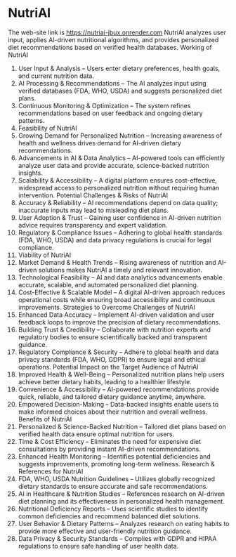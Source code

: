 # NutriAI
The web-site link is https://nutriai-jbux.onrender.com
NutriAI analyzes user input, applies AI-driven nutritional algorithms, and provides personalized diet recommendations based on verified health databases.
Working of NutriAI
1. User Input & Analysis – Users enter dietary preferences, health goals, and current nutrition data.
2. AI Processing & Recommendations – The AI analyzes input using verified databases (FDA, WHO, USDA) and suggests personalized diet plans.
3. Continuous Monitoring & Optimization – The system refines recommendations based on user feedback and ongoing dietary patterns.
4.  Feasibility of NutriAI
1. Growing Demand for Personalized Nutrition – Increasing awareness of health and wellness drives demand for AI-driven dietary recommendations.
2. Advancements in AI & Data Analytics – AI-powered tools can efficiently analyze user data and provide accurate, science-backed nutrition insights.
3. Scalability & Accessibility – A digital platform ensures cost-effective, widespread access to personalized nutrition without requiring human intervention. Potential Challenges & Risks of NutriAI
1. Accuracy & Reliability – AI recommendations depend on data quality; inaccurate inputs may lead to misleading diet plans.
2. User Adoption & Trust – Gaining user confidence in AI-driven nutrition advice requires transparency and expert validation.
3. Regulatory & Compliance Issues – Adhering to global health standards (FDA, WHO, USDA) and data privacy regulations is crucial for legal compliance.
4.  Viability of NutriAI
1. Market Demand & Health Trends – Rising awareness of nutrition and AI-driven solutions makes NutriAI a timely and relevant innovation.
2. Technological Feasibility – AI and data analytics advancements enable accurate, scalable, and automated personalized diet planning.
3. Cost-Effective & Scalable Model – A digital AI-driven approach reduces operational costs while ensuring broad accessibility and continuous improvements.
Strategies to Overcome Challenges of NutriAI
1. Enhanced Data Accuracy – Implement AI-driven validation and user feedback loops to improve the precision of dietary recommendations.
2. Building Trust & Credibility – Collaborate with nutrition experts and regulatory bodies to ensure scientifically backed and transparent guidance.
3. Regulatory Compliance & Security – Adhere to global health and data privacy standards (FDA, WHO, GDPR) to ensure legal and ethical operations.
Potential Impact on the Target Audience of NutriAI
1. Improved Health & Well-Being – Personalized nutrition plans help users achieve better dietary habits, leading to a healthier lifestyle.
2. Convenience & Accessibility – AI-powered recommendations provide quick, reliable, and tailored dietary guidance anytime, anywhere.
3. Empowered Decision-Making – Data-backed insights enable users to make informed choices about their nutrition and overall wellness.
Benefits of NutriAI
1. Personalized & Science-Backed Nutrition – Tailored diet plans based on verified health data ensure optimal nutrition for users.
2. Time & Cost Efficiency – Eliminates the need for expensive diet consultations by providing instant AI-driven recommendations.
3. Enhanced Health Monitoring – Identifies potential deficiencies and suggests improvements, promoting long-term wellness.
Research & References for NutriAI
1. FDA, WHO, USDA Nutrition Guidelines – Utilizes globally recognized dietary standards to ensure accurate and safe recommendations.
2. AI in Healthcare & Nutrition Studies – References research on AI-driven diet planning and its effectiveness in personalized health management.
3. Nutritional Deficiency Reports – Uses scientific studies to identify common deficiencies and recommend balanced diet solutions.
4. User Behavior & Dietary Patterns – Analyzes research on eating habits to provide more effective and user-friendly nutrition guidance.
5. Data Privacy & Security Standards – Complies with GDPR and HIPAA regulations to ensure safe handling of user health data.
